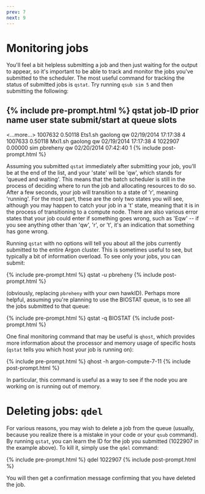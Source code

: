 ```yaml
---
prev: 7
next: 9
---
```


# Monitoring jobs

You'll feel a bit helpless submitting a job and then just waiting for the output to appear, so it's important to be able to track and monitor the jobs you've submitted to the scheduler.  The most useful command for tracking the status of submitted jobs is `qstat`.  Try running `qsub sim 5` and then submitting the following:

{% include pre-prompt.html %}
qstat
job-ID  prior   name       user         state submit/start at     queue  slots
------------------------------------------------------------------------------
<...more...>
1007632 0.50118 Ets1.sh    gaolong      qw    02/19/2014 17:17:38        4
1007633 0.50118 Mxi1.sh    gaolong      qw    02/19/2014 17:17:38        4
1022907 0.00000 sim        pbreheny     qw    02/20/2014 07:42:40        1
{% include post-prompt.html %}

Assuming you submitted `qstat` immediately after submitting your job, you'll be at the end of the list, and your 'state' will be 'qw', which stands for 'queued and waiting'.  This means that the batch scheduler is still in the process of deciding where to run the job and allocating resources to do so.  After a few seconds, your job will transition to a state of 'r', meaning 'running'.  For the most part, these are the only two states you will see, although you may happen to catch your job in a 't' state, meaning that it is in the process of transitioning to a compute node.  There are also various error states that your job could enter if something goes wrong, such as 'Eqw' -- if you see anything other than 'qw', 'r', or 't', it's an indication that something has gone wrong.

Running `qstat` with no options will tell you about all the jobs currently submitted to the entire Argon cluster.  This is sometimes useful to see, but typically a bit of information overload.  To see only your jobs, you can submit:

{% include pre-prompt.html %}
qstat -u pbreheny
{% include post-prompt.html %}

(obviously, replacing `pbreheny` with your own hawkID).  Perhaps more helpful, assuming you're planning to use the BIOSTAT queue, is to see all the jobs submitted to that queue:

{% include pre-prompt.html %}
qstat -q BIOSTAT
{% include post-prompt.html %}

One final monitoring command that may be useful is `qhost`, which provides more
information about the processor and memory usage of specific hosts (`qstat` tells you which host your job is running on):

{% include pre-prompt.html %}
qhost -h argon-compute-7-11
{% include post-prompt.html %}

In particular, this command is useful as a way to see if the node you are working on is running out of memory.

# Deleting jobs: `qdel`

For various reasons, you may wish to delete a job from the queue (usually,
because you realize there is a mistake in your code or your `qsub` command).  By
running `qstat`, you can learn the ID for the job you submitted (1022907 in the
example above).  To kill it, simply use the `qdel` command:

{% include pre-prompt.html %}
qdel 1022907
{% include post-prompt.html %}

You will then get a confirmation message confirming that you have deleted the
job.
